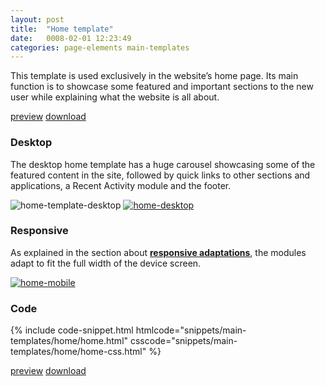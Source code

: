 ```yaml
---
layout: post
title:  "Home template"
date:   0008-02-01 12:23:49
categories: page-elements main-templates
---
```


This template is used exclusively in the website’s home page. Its main function is to showcase some
featured and important sections to the new user while explaining what the website is all about.

<a class="btn btn--preview" target="_blank" href="{{site.url}}gfw-style-guides/downloads/main-templates/home/index.html">preview</a>
<a class="btn btn--download" download="home-template.zip" href="{{site.url}}gfw-style-guides/downloads/main-templates/home/home.zip">download</a>

### Desktop

The desktop home template has a huge carousel showcasing some of the featured content in the site, followed by
quick links to other sections and applications, a Recent Activity module and the footer.


<div class="gallery">
  <img src="/gfw-style-guides/images/posts/main-templates/home-template/02-01-home-template-desktop.png" alt="home-template-desktop">
  <a href="/gfw-style-guides/images/posts/main-templates/home-template/02-02-home-desktop-full.jpg">
    <img src="/gfw-style-guides/images/posts/main-templates/home-template/02-02-home-desktop.png" alt="home-desktop">
  </a>
</div>

### Responsive

As explained in the section about **[responsive adaptations][responsive-adaptations-link]**, the modules adapt to fit the
full width of the device screen.

<div class="gallery">
  <a href="/gfw-style-guides/images/posts/main-templates/home-template/02-03-home-mobile-full.jpg">
    <img src="/gfw-style-guides/images/posts/main-templates/home-template/02-03-home-mobile.png" alt="home-mobile">
  </a>
</div>

### Code

<div id="code-snippet-box1" class="code-snippet-box">
  {% include code-snippet.html htmlcode="snippets/main-templates/home/home.html" csscode="snippets/main-templates/home/home-css.html" %}
</div>

<a class="btn btn--preview" target="_blank" href="{{site.url}}gfw-style-guides/downloads/main-templates/home/index.html">preview</a>
<a class="btn btn--download" download="home-template.zip" href="{{site.url}}gfw-style-guides/downloads/main-templates/home/home.zip">download</a>

[responsive-adaptations-link]: /gfw-style-guides/page-elements/responsive-adaptations.html  "responsive adaptations"
